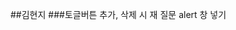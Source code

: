 <!-- 윤정운 - main 기능
Not done 일정의 체크박스가 선택되면 선택된 일정에 밑줄을 추가, Done으로 일정이 옮겨짐

- 기능 구현을 하며 추가로 수정하면 좋을 것 같은 부분들을 추가로 구현
1) Not done과 done의 순서를 변경
기존 버전과 main 기능을 추가한 새 버전과의 통일성을 주어 todolist의 정보를 한눈에 보기 쉽게 함

2) Not done에서 체크가 된 순서대로 done에 정렬하는 기능 추가
기존 버전은 Not done의 체크 순서에 상관없이 Not done에 있던 순서대로 done에 정렬됨
사용자의 입장에서 생각했을 때 이 기능을 추가하면 일정의 정렬순서가 뒤죽박죽되지 않아 스크롤을 더 내리면서 최근 완료된 일정을 다시 찾아보기 쉬움 -->

##김현지 ###토글버튼 추가, 삭제 시 재 질문 alert 창 넣기
